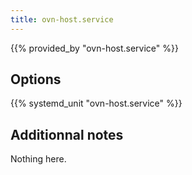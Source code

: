 ```yaml
---
title: ovn-host.service
---
```


{{% provided_by "ovn-host.service" %}}

## Options

{{% systemd_unit "ovn-host.service" %}}

## Additionnal notes

Nothing here.
